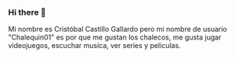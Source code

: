 ### Hi there 👋
Mi nombre es Cristóbal Castillo Gallardo pero mi nombre de usuario "Chalequin01" es por que me gustan los chalecos, me gusta jugar videojuegos, escuchar musíca, ver series y peliculas.  
